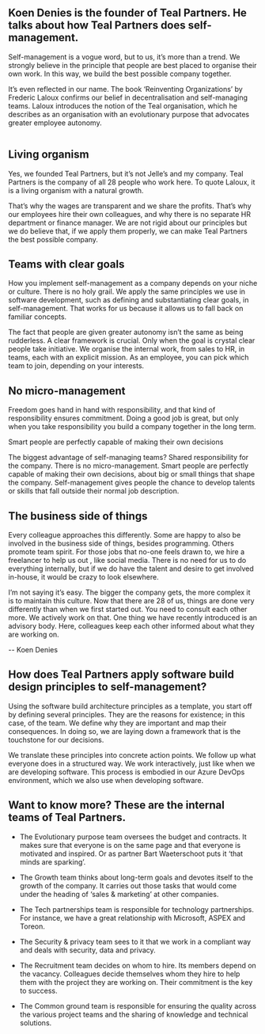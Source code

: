 <!-- title: Working in self-managing teams -->
<!-- author: Koen Denies -->
<!-- date: 2020-09-14 -->
<!-- img: /assets/img/blogimages/teal-self-managing-teams.jpg -->

<h2>Koen Denies is the founder of Teal Partners. He talks about how Teal Partners does self-management.</h2>
<p>
Self-management is a vogue word, but to us, it’s more than a trend. We strongly believe in the principle that people
 are best placed to organise their own work. In this way, we build the best possible company together.
</p>
<p>
It’s even reflected in our name. The book ‘Reinventing Organizations’ by Frederic Laloux confirms our belief in 
decentralisation and self-managing teams. Laloux introduces the notion of the Teal organisation, which he describes as 
an organisation with an evolutionary purpose that advocates greater employee autonomy. 
</p>

<p class="page__image--wide">
      <img src="/assets/img/blogimages/teal-self-managing-teams.jpg" alt="">
</p>

<h2>Living organism</h2>
<p>
Yes, we founded Teal Partners, but it’s not Jelle’s and my company. Teal Partners is the company of all 28 people who 
work here. To quote Laloux, it is a living organism with a natural growth. 
</p>

<p>
That’s why the wages are transparent and we share the profits. That’s why our employees hire their own colleagues, and 
why there is no separate HR department or finance manager. We are not rigid about our principles but we do believe that,
 if we apply them properly, we can make Teal Partners the best possible company.
</p>
 
<p> 

<h2>Teams with clear goals</h2>
<p>
How you implement self-management as a company depends on your niche or culture. There is no holy grail. We apply the 
same principles we use in software development, such as defining and substantiating clear goals, in self-management. 
That works for us because it allows us to fall back on familiar concepts.
</p>

<p> 
The fact that people are given greater autonomy isn’t the same as being rudderless. A clear framework is crucial. Only 
when the goal is crystal clear people take initiative. We organise the internal work, from sales to HR, in teams, each 
with an explicit mission. As an employee, you can pick which team to join, depending on your interests.
</p>

<h2>No micro-management</h2>
<p>
Freedom goes hand in hand with responsibility, and that kind of responsibility ensures commitment. Doing a good job is 
great, but only when you take responsibility you build a company together in the long term.
</p>

<p class="blogpost__quote">
    Smart people are perfectly capable of making their own decisions
</p>

<p> 
The biggest advantage of self-managing teams? Shared responsibility for the company. There is no micro-management. Smart
 people are perfectly capable of making their own decisions, about big or small things that shape the company. 
 Self-management gives people the chance to develop talents or skills that fall outside their normal job description.
</p>


<h2>The business side of things</h2>
<p>
Every colleague approaches this differently. Some are happy to also be involved in the business side of things, besides
 programming. Others promote team spirit. For those jobs that no-one feels drawn to, we hire a freelancer to help us out
 , like social media. There is no need for us to do everything internally, but if we do have the talent and desire to get
  involved in-house, it would be crazy to look elsewhere.
</p>   
<p>
I’m not saying it’s easy. The bigger the company gets, the more complex it is to maintain this culture. Now that there 
are 28 of us, things are done very differently than when we first started out. You need to consult each other more. We 
actively work on that. One thing we have recently introduced is an advisory body. Here, colleagues keep each other 
informed about what they are working on.
</p> 

<p class="blogpost__content__outro">
-- Koen Denies
</p>

<div class="blogpost__content__kader">
<h2>How does Teal Partners apply software build design principles to self-management?</h2>

Using the software build architecture principles as a template, you start off by defining several principles. They are the reasons for existence; in this case, of the team. We define why they are important and map their consequences. In doing so, we are laying down a framework that is the touchstone for our decisions. 

We translate these principles into concrete action points. We follow up what everyone does in a structured way. We work interactively, just like when we are developing software. This process is embodied in our Azure DevOps environment, which we also use when developing software. 
</div>


<div class="blogpost__content__kader">
<h2>Want to know more? These are the internal teams of Teal Partners.</h2>

- The Evolutionary purpose team oversees the budget and contracts. It makes sure that everyone is on the same page and that everyone is motivated and inspired. Or as partner Bart Waeterschoot puts it ‘that minds are sparking’. 

- The Growth team thinks about long-term goals and devotes itself to the growth of the company. It carries out those tasks that would come under the heading of ‘sales & marketing’ at other companies. 

- The Tech partnerships team is responsible for technology partnerships. For instance, we have a great relationship with Microsoft, ASPEX and Toreon.  

- The Security & privacy team sees to it that we work in a compliant way and deals with security, data and privacy. 

- The Recruitment team decides on whom to hire. Its members depend on the vacancy. Colleagues decide themselves whom they hire to help them with the project they are working on. Their commitment is the key to success.

- The Common ground team is responsible for ensuring the quality across the various project teams and the sharing of knowledge and technical solutions.
</div>


